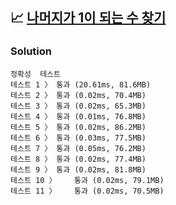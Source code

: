 ## 📈 [나머지가 1이 되는 수 찾기](https://school.programmers.co.kr/learn/courses/30/lessons/87389)

### Solution

```text
정확성  테스트
테스트 1 〉	통과 (20.61ms, 81.6MB)
테스트 2 〉	통과 (0.02ms, 70.4MB)
테스트 3 〉	통과 (0.02ms, 65.3MB)
테스트 4 〉	통과 (0.01ms, 76.8MB)
테스트 5 〉	통과 (0.02ms, 86.2MB)
테스트 6 〉	통과 (0.03ms, 77.5MB)
테스트 7 〉	통과 (0.05ms, 76.2MB)
테스트 8 〉	통과 (0.02ms, 77.4MB)
테스트 9 〉	통과 (0.02ms, 81.8MB)
테스트 10 〉	통과 (0.02ms, 79.1MB)
테스트 11 〉	통과 (0.02ms, 70.5MB)
```